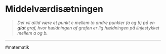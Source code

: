 # Middelværdisætningen
> *Det vil altid være et punkt $c$ mellem to andre punkter ($a$ og $b$) på en **glat** graf, hvor hældningen af grafen er lig hældningen på linjestykket mellem $a$ og $b$.*



---
#matematik 